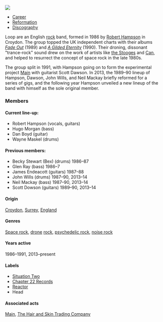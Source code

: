 <img src="https://upload.wikimedia.org/wikipedia/commons/thumb/f/f1/Loop_%281989%29.jpg/559px-Loop_%281989%29.jpg">

<ul class="nav">
 <li><a href="career">	Career</a></li>
 <li><a href="reformation">	Reformation</a></li>
 <li><a href="discography">	Discography</a></li>
</ul>

<div class="colorback">

<main>
<p>Loop are an English <a href="https://en.wikipedia.org/wiki/Rock_music" title="Rock music">rock</a> band, formed in 1986 by <a href="https://en.wikipedia.org/wiki/Robert_Hampson" title="Robert Hampson">Robert Hampson</a> in Croydon. The group topped the UK independent charts with their albums <i><a href="https://en.wikipedia.org/wiki/Fade_Out_(album)" title="Fade Out (album)">Fade Out</a></i> (1989) and <i><a href="https://en.wikipedia.org/wiki/A_Gilded_Eternity" title="A Gilded Eternity">A Gilded Eternity</a></i> (1990). Their droning, dissonant "trance-rock" sound drew on the work of artists like <a href="https://en.wikipedia.org/wiki/The_Stooges" title="The Stooges">the Stooges</a> and <a href="https://en.wikipedia.org/wiki/Can_(band)" title="Can (band)">Can</a>, and helped to resurrect the concept of space rock in the late 1980s.</p>

<p>The group split in 1991, with Hampson going on to form the experimental project <a href="https://en.wikipedia.org/wiki/Main_(band)" title="Main (band)">Main</a> with guitarist Scott Dawson. In 2013, the 1989–90 lineup of Hampson, Dawson, John Wills, and Neil Mackay briefly reformed for a series of gigs, and the following year Hampson unveiled a new lineup of the band with himself as the sole original member.</p>
</main>

</div>

<h3>Members</h3>
<h4>Current line-up:</h4>
<ul class="members">
<li>Robert Hampson (vocals, guitars)</li>
<li>Hugo Morgan (bass)</li>
<li>Dan Boyd (guitar)</li>
<li>Wayne Maskel (drums)</li>
</ul>

<h4>Previous members:</h4>
<ul class="members">
<li>Becky Stewart (Bex) (drums) 1986–87</li>
<li>Glen Ray (bass) 1986–7</li>
<li>James Endeacott (guitars) 1987–88</li>
<li>John Wills (drums) 1987–90, 2013–14</li>
<li>Neil Mackay (bass) 1987–90, 2013–14</li>
<li>Scott Dowson (guitars) 1989–90, 2013–14</li>
</ul>

<h4>Origin</h4>	
<a href="https://en.wikipedia.org/wiki/Croydon">Croydon</a>, <a href="https://en.wikipedia.org/wiki/Surrey">Surrey</a>, <a href="https://en.wikipedia.org/wiki/England">England</a>

<h4>Genres</h4>	
<p><a href="https://en.wikipedia.org/wiki/Space_rock">Space rock</a>, <a href="https://en.wikipedia.org/wiki/Drone_music">drone</a> <a href="https://en.wikipedia.org/wiki/Rock_music">rock</a>, <a href="https://en.wikipedia.org/wiki/Psychedelic_rock">psychedelic rock</a>, <a href="https://en.wikipedia.org/wiki/Noise_rock">noise rock</a></p>
 
<h4>Years active</h4>	
<p>1986–1991, 2013–present</p>

<h4>Labels</h4>
<ul class="labels">
<li><a href="https://en.wikipedia.org/wiki/Situation_Two">Situation Two</a></li>
 <li><a href="https://www.discogs.com/label/9010-Chapter-22">Chapter 22 Records</a></li>
<li><a href="https://www.discogs.com/label/174914-Reactor-2">Reactor</a></li> 
<li>Head</li>
</ul>
 
<h4>Associated acts</h4>	
<p><a href="https://en.wikipedia.org/wiki/Main_(band)">Main</a>, <a href="https://en.wikipedia.org/wiki/The_Hair_and_Skin_Trading_Company">The Hair and Skin Trading Company</a></p>
